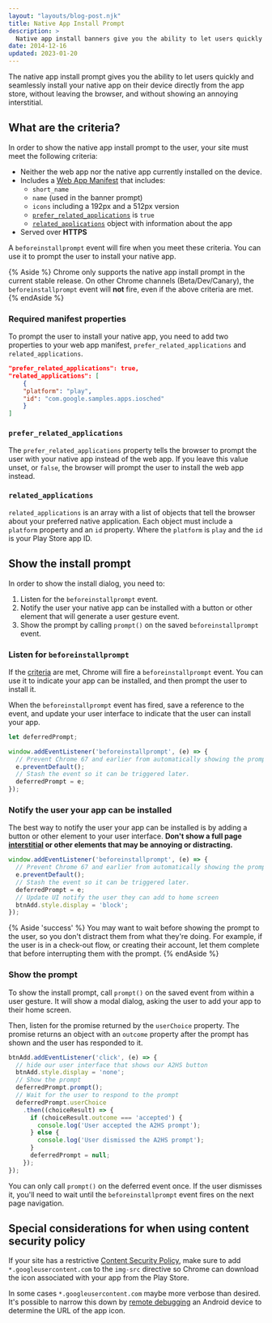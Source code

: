 ```yaml
---
layout: "layouts/blog-post.njk"
title: Native App Install Prompt
description: >
  Native app install banners give you the ability to let users quickly and seamlessly install your native app on their device from the app store, without leaving the browser.
date: 2014-12-16
updated: 2023-01-20
---
```


The native app install prompt gives you the ability to let users quickly and
seamlessly install your native app on their device directly from the app store,
without leaving the browser, and without showing an annoying interstitial.

## What are the criteria?

In order to show the native app install prompt to the user, your site must
meet the following criteria:

* Neither the web app nor the native app currently installed on the device.
* Includes a [Web App Manifest](https://web.dev/add-manifest) that includes:
    - `short_name`
    - `name` (used in the banner prompt)
    - `icons` including a 192px and a 512px version
    - [`prefer_related_applications`](#prefer_related_applications) is `true`
    - [`related_applications`](#related_applications) object with information
      about the app
* Served over **HTTPS**

A `beforeinstallprompt` event will fire when you meet these criteria. You
can use it to prompt the user to install your native app.

{% Aside %}
Chrome only supports the native app install prompt in the
current stable release. On other Chrome channels (Beta/Dev/Canary), the
`beforeinstallprompt` event will **not** fire, even if the above criteria
are met.
{% endAside %}

### Required manifest properties

To prompt the user to install your native app, you need to add two properties
to your web app manifest, `prefer_related_applications` and
`related_applications`.

```json
"prefer_related_applications": true,
"related_applications": [
    {
    "platform": "play",
    "id": "com.google.samples.apps.iosched"
    }
]
```

### `prefer_related_applications`

The `prefer_related_applications` property tells the browser to prompt the
user with your native app instead of the web app. If you leave this value unset,
or `false`, the browser will prompt the user to install the web app instead.

### `related_applications`

`related_applications` is an array with a list of objects that tell the
browser about your preferred native application. Each object must include
a `platform` property and an `id` property. Where the `platform` is `play`
and the `id` is your Play Store app ID.

## Show the install prompt

In order to show the install dialog, you need to:

1. Listen for the `beforeinstallprompt` event.
1. Notify the user your native app can be installed with a button or other
   element that will generate a user gesture event.
1. Show the prompt by calling `prompt()` on the saved `beforeinstallprompt`
   event.

### Listen for `beforeinstallprompt`

If the [criteria](#what-are-the-criteria) are met, Chrome will fire a `beforeinstallprompt`
event. You can use it to indicate your app can be installed, and then prompt
the user to install it.

When the `beforeinstallprompt` event has fired, save a reference to the event,
and update your user interface to indicate that the user can install your app.

```js
let deferredPrompt;

window.addEventListener('beforeinstallprompt', (e) => {
  // Prevent Chrome 67 and earlier from automatically showing the prompt
  e.preventDefault();
  // Stash the event so it can be triggered later.
  deferredPrompt = e;
});
```

### Notify the user your app can be installed

The best way to notify the user your app can be installed is by adding a button
or other element to your user interface. **Don't show a full page [interstitial](https://support.google.com/webdesigner/answer/7334234?hl=en-GB)
or other elements that may be annoying or distracting.**

```js
window.addEventListener('beforeinstallprompt', (e) => {
  // Prevent Chrome 67 and earlier from automatically showing the prompt
  e.preventDefault();
  // Stash the event so it can be triggered later.
  deferredPrompt = e;
  // Update UI notify the user they can add to home screen
  btnAdd.style.display = 'block';
});
```

{% Aside 'success' %}
You may want to wait before showing the prompt to the user,
so you don't distract them from what they're doing. For example, if the user
is in a check-out flow, or creating their account, let them complete that
before interrupting them with the prompt.
{% endAside %}

### Show the prompt

To show the install prompt, call `prompt()` on the saved event
from within a user gesture. It will show a modal dialog, asking the user
to add your app to their home screen.

Then, listen for the promise returned by the `userChoice` property. The
promise returns an object with an `outcome` property after the prompt has
shown and the user has responded to it.

```js
btnAdd.addEventListener('click', (e) => {
  // hide our user interface that shows our A2HS button
  btnAdd.style.display = 'none';
  // Show the prompt
  deferredPrompt.prompt();
  // Wait for the user to respond to the prompt
  deferredPrompt.userChoice
    .then((choiceResult) => {
      if (choiceResult.outcome === 'accepted') {
        console.log('User accepted the A2HS prompt');
      } else {
        console.log('User dismissed the A2HS prompt');
      }
      deferredPrompt = null;
    });
});
```

You can only call `prompt()` on the deferred event once. If the user dismisses
it, you'll need to wait until the `beforeinstallprompt` event fires on
the next page navigation.

## Special considerations for when using content security policy

If your site has a restrictive [Content Security Policy](https://web.dev/csp/),
make sure to add `*.googleusercontent.com` to the `img-src` directive so Chrome
can download the icon associated with your app from the Play Store.

In some cases `*.googleusercontent.com` maybe more verbose than desired. It's
possible to narrow this down by [remote debugging](/docs/devtools/remote-debugging/)
an Android device to determine the URL of the app icon.
